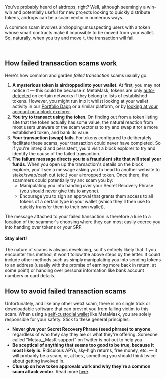 You've probably heard of airdrops, right? Well, although seemingly a win-win and potentially useful for new projects looking to quickly distribute tokens, airdrops can be a scam vector in numerous ways. 


A common scam involves airdropping unsuspecting users with a token whose smart contracts make it impossible to be moved from your wallet. So, naturally, when you try and move it, the transaction will fail. 


 


How failed transaction scams work
---------------------------------


Here's how common and garden *failed transaction* scams usually go:


1. **A mysterious token is airdropped into your wallet**. At first, you may not notice it — this could be because in MetaMask, tokens are only [auto-detected](https://support.metamask.io/hc/en-us/articles/360015489031) on certain networks if they belong to lists of established tokens. However, you might run into it whilst looking at your wallet activity in our [Portfolio Dapp](https://portfolio.metamask.io/) or a similar platform, or by [looking at your account on a block explorer](https://support.metamask.io/hc/en-us/articles/360057536611).
2. **You try to transact using the token**. On finding out from a token listing site that the token actually has some value, the natural reaction from most users unaware of the scam vector is to try and swap it for a more established token, and bank its value.
3. **Your transaction (swap) fails**. For tokens configured to deliberately facilitate these scams, your transaction could never have completed. So if you're intrepid and persistent, you'd visit a block explorer to try and identify the cause of the failed transaction.
4. **The failure message directs you to a fraudulent site that will steal your funds**. When you open up the transaction's details on the block explorer, you'll see a message asking you to head to another website to stake/swap/cash out (etc.) your airdropped token. Once there, the scammers could potentially try and scam you by:
	* Manipulating you into handing over your Secret Recovery Phrase ([you should never give this to anyone](https://support.metamask.io/hc/en-us/articles/360015489591)).
	* Encourage you to sign an approval that grants them access to all tokens of a certain type in your wallet (which they'll then use to quickly transfer them to their own wallet).


The message attached to your failed transaction is therefore a lure to a location of the scammer's choosing where they can most easily coerce you into handing over tokens or your SRP. 



#### Stay alert!


The nature of scams is always developing, so it's entirely likely that if you encounter this method, it won't follow the above steps by the letter. It could include other methods such as simply manipulating you into sending tokens to an address (usually with the promise of earning more back in return, at some point) or handing over personal information like bank account numbers or card details.




How to avoid failed transaction scams
-------------------------------------


Unfortunately, and like any other web3 scam, there is no single trick or downloadable software that can prevent you from falling victim to this scam. When using a [self-custodial wallet](https://support.metamask.io/hc/en-us/articles/360059952212) like MetaMask, you are solely responsible for your safety. Stick to these general principles:


* **Never give your Secret Recovery Phrase (seed phrase) to anyone**, regardless of who they say they are or what they're offering. Someone called "Metaa\_\_MasK-support" on Twitter is not out to help you.
* **Be sceptical of anything that seems too good to be true, because it most likely is**. Ridiculous APYs, sky-high returns, free money, etc. — it will probably be a scam, or, at best, something you should think twice about getting involved in.
* **Clue up on how token approvals work and why they're a common scam attack vector**. Read more [here](https://support.metamask.io/hc/en-us/articles/6174898326683).
